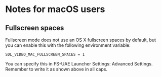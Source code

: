 # Notes for macOS users

## Fullscreen spaces

Fullscreen mode does not use an OS X fullscreen spaces by default, but you
can enable this with the following environment variable:

    SDL_VIDEO_MAC_FULLSCREEN_SPACES = 1

You can specify this in FS-UAE Launcher Settings: Advanced Settings.
Remember to write it as shown above in all caps.
